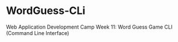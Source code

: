 # WordGuess-CLi
Web Application Development Camp Week 11: Word Guess Game CLI (Command Line Interface)
